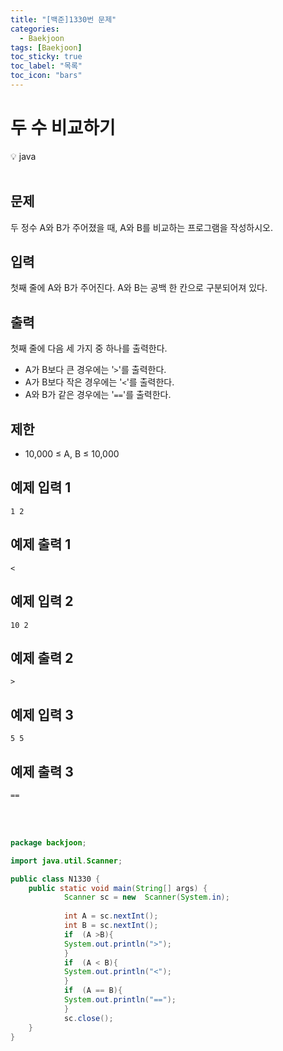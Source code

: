 ```yaml
---
title: "[백준]1330번 문제"
categories:
  - Baekjoon
tags: [Baekjoon]
toc_sticky: true
toc_label: "목록"
toc_icon: "bars"
---
```




# 두 수 비교하기 

<aside>
💡 java
</aside>

<br>


## 문제

두 정수 A와 B가 주어졌을 때, A와 B를 비교하는 프로그램을 작성하시오.

## 입력

첫째 줄에 A와 B가 주어진다. A와 B는 공백 한 칸으로 구분되어져 있다.

## 출력

첫째 줄에 다음 세 가지 중 하나를 출력한다.

- A가 B보다 큰 경우에는 '`>`'를 출력한다.
- A가 B보다 작은 경우에는 '`<`'를 출력한다.
- A와 B가 같은 경우에는 '`==`'를 출력한다.

## 제한

- 10,000 ≤ A, B ≤ 10,000

## 예제 입력 1

```
1 2

```

## 예제 출력 1

```
<

```

## 예제 입력 2

```
10 2

```

## 예제 출력 2

```
>

```

## 예제 입력 3

```
5 5

```

## 예제 출력 3

```
==

```
<br>

<br>

```java
package backjoon;

import java.util.Scanner;

public class N1330 {
	public static void main(String[] args) {
			Scanner sc = new  Scanner(System.in);
		
			int A = sc.nextInt();
			int B = sc.nextInt();
			if  (A >B){
			System.out.println(">");
			}
			if  (A < B){
			System.out.println("<");
			}
			if  (A == B){
			System.out.println("==");
			}
			sc.close();
	}
}
```